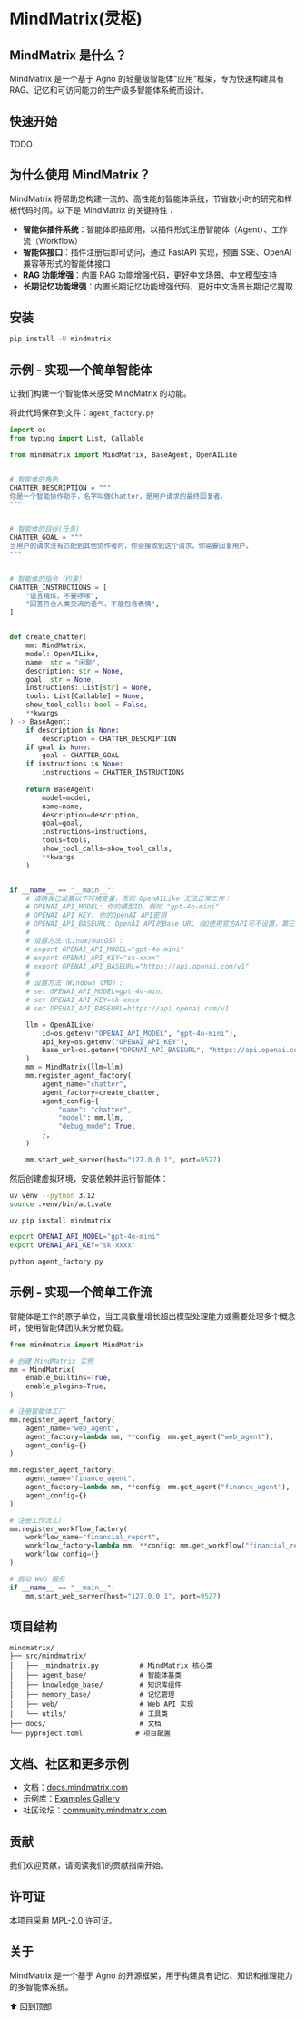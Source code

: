 # MindMatrix(灵枢)

## MindMatrix 是什么？

MindMatrix 是一个基于 Agno 的轻量级智能体"应用"框架，专为快速构建具有RAG、记忆和可访问能力的生产级多智能体系统而设计。

## 快速开始

TODO

## 为什么使用 MindMatrix？

MindMatrix 将帮助您构建一流的、高性能的智能体系统，节省数小时的研究和样板代码时间。以下是 MindMatrix 的关键特性：

* **智能体插件系统**：智能体即插即用，以插件形式注册智能体（Agent）、工作流（Workflow）
* **智能体接口**：插件注册后即可访问，通过 FastAPI 实现，预置 SSE、OpenAI 兼容等形式的智能体接口
* **RAG 功能增强**：内置 RAG 功能增强代码，更好中文场景、中文模型支持
* **长期记忆功能增强**：内置长期记忆功能增强代码，更好中文场景长期记忆提取

## 安装

```bash
pip install -U mindmatrix
```

## 示例 - 实现一个简单智能体

让我们构建一个智能体来感受 MindMatrix 的功能。

将此代码保存到文件：`agent_factory.py`

```python:examples/agent_factory.py
import os
from typing import List, Callable

from mindmatrix import MindMatrix, BaseAgent, OpenAILike


# 智能体的角色
CHATTER_DESCRIPTION = """
你是一个智能协作助手，名字叫做Chatter，是用户请求的最终回复者。
"""


# 智能体的目标(任务)
CHATTER_GOAL = """
当用户的请求没有匹配到其他协作者时，你会接收到这个请求，你需要回复用户。
"""


# 智能体的指令（约束）
CHATTER_INSTRUCTIONS = [
    "语言精炼，不要啰嗦", 
    "回答符合人类交流的语气，不能包含表情",
]


def create_chatter(
    mm: MindMatrix,
    model: OpenAILike,
    name: str = "闲聊",
    description: str = None,
    goal: str = None,
    instructions: List[str] = None,
    tools: List[Callable] = None,
    show_tool_calls: bool = False,
    **kwargs
) -> BaseAgent:
    if description is None:
        description = CHATTER_DESCRIPTION
    if goal is None:
        goal = CHATTER_GOAL
    if instructions is None:
        instructions = CHATTER_INSTRUCTIONS
    
    return BaseAgent(
        model=model,
        name=name,
        description=description,
        goal=goal,
        instructions=instructions,
        tools=tools,
        show_tool_calls=show_tool_calls,
        **kwargs
    )


if __name__ == "__main__":
    # 请确保已设置以下环境变量，否则 OpenAILike 无法正常工作：
    # OPENAI_API_MODEL: 你的模型ID，例如 "gpt-4o-mini"
    # OPENAI_API_KEY: 你的OpenAI API密钥
    # OPENAI_API_BASEURL: OpenAI API的Base URL（如使用官方API可不设置，第三方代理需设置）
    # 
    # 设置方法（Linux/macOS）:
    # export OPENAI_API_MODEL="gpt-4o-mini"
    # export OPENAI_API_KEY="sk-xxxx"
    # export OPENAI_API_BASEURL="https://api.openai.com/v1"
    #
    # 设置方法（Windows CMD）:
    # set OPENAI_API_MODEL=gpt-4o-mini
    # set OPENAI_API_KEY=sk-xxxx
    # set OPENAI_API_BASEURL=https://api.openai.com/v1

    llm = OpenAILike(
        id=os.getenv("OPENAI_API_MODEL", "gpt-4o-mini"),
        api_key=os.getenv("OPENAI_API_KEY"),
        base_url=os.getenv("OPENAI_API_BASEURL", "https://api.openai.com/v1"),
    )
    mm = MindMatrix(llm=llm)
    mm.register_agent_factory(
        agent_name="chatter",
        agent_factory=create_chatter,
        agent_config={
            "name": "chatter",
            "model": mm.llm,
            "debug_mode": True,
        },
    )

    mm.start_web_server(host="127.0.0.1", port=9527)
```

然后创建虚拟环境，安装依赖并运行智能体：

```bash
uv venv --python 3.12
source .venv/bin/activate

uv pip install mindmatrix

export OPENAI_API_MODEL="gpt-4o-mini"
export OPENAI_API_KEY="sk-xxxx"

python agent_factory.py
```

## 示例 - 实现一个简单工作流

智能体是工作的原子单位，当工具数量增长超出模型处理能力或需要处理多个概念时，使用智能体团队来分散负载。

```python
from mindmatrix import MindMatrix

# 创建 MindMatrix 实例
mm = MindMatrix(
    enable_builtins=True,
    enable_plugins=True,
)

# 注册智能体工厂
mm.register_agent_factory(
    agent_name="web_agent",
    agent_factory=lambda mm, **config: mm.get_agent("web_agent"),
    agent_config={}
)

mm.register_agent_factory(
    agent_name="finance_agent", 
    agent_factory=lambda mm, **config: mm.get_agent("finance_agent"),
    agent_config={}
)

# 注册工作流工厂
mm.register_workflow_factory(
    workflow_name="financial_report",
    workflow_factory=lambda mm, **config: mm.get_workflow("financial_report"),
    workflow_config={}
)

# 启动 Web 服务
if __name__ == "__main__":
    mm.start_web_server(host="127.0.0.1", port=9527)
```

## 项目结构

```
mindmatrix/
├── src/mindmatrix/
│   ├── _mindmatrix.py          # MindMatrix 核心类
│   ├── agent_base/             # 智能体基类
│   ├── knowledge_base/         # 知识库组件
│   ├── memory_base/            # 记忆管理
│   ├── web/                    # Web API 实现
│   └── utils/                  # 工具类
├── docs/                       # 文档
└── pyproject.toml             # 项目配置
```


## 文档、社区和更多示例

* 文档：[docs.mindmatrix.com](https://docs.mindmatrix.com)
* 示例库：[Examples Gallery](https://github.com/mindmatrix/examples)
* 社区论坛：[community.mindmatrix.com](https://community.mindmatrix.com)

## 贡献

我们欢迎贡献，请阅读我们的贡献指南开始。

## 许可证

本项目采用 MPL-2.0 许可证。

## 关于

MindMatrix 是一个基于 Agno 的开源框架，用于构建具有记忆、知识和推理能力的多智能体系统。

⬆️ 回到顶部
